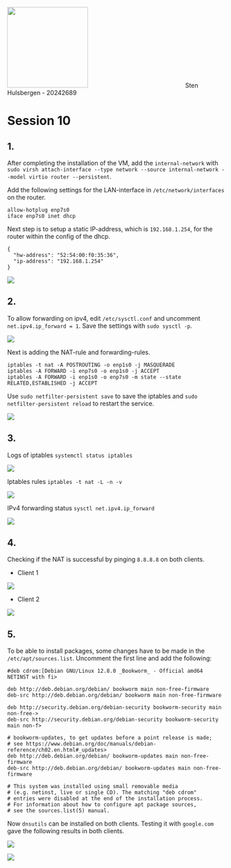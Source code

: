 <img src="file:///C:/Users/stenh/AppData/Roaming/marktext/images/2024-10-16-15-28-07-image.png" title="" alt="" width="186">                                                          Sten Hulsbergen - 20242689

# Session 10

## 1.

After completing the installation of the VM, add the `internal-network` with `sudo virsh attach-interface --type network --source internal-network --model virtio router --persistent`.

Add the following settings for the LAN-interface in `/etc/network/interfaces` on the router.

```
allow-hotplug enp7s0
iface enp7s0 inet dhcp
```

Next step is to setup a static IP-address, which is `192.168.1.254`, for the router within the config of the dhcp.

```
{
  "hw-address": "52:54:00:f0:35:36",
  "ip-address": "192.168.1.254"
}
```

![](C:\Users\stenh\AppData\Roaming\marktext\images\2024-12-10-09-25-41-image.png)

## 2.

To allow forwarding on ipv4, edit `/etc/sysctl.conf` and uncomment `net.ipv4.ip_forward = 1`. Save the settings with `sudo sysctl -p`.

![](C:\Users\stenh\AppData\Roaming\marktext\images\2024-12-10-09-26-51-image.png)

Next is adding the NAT-rule and forwarding-rules.

```
iptables -t nat -A POSTROUTING -o enp1s0 -j MASQUERADE
iptables -A FORWARD -i enp7s0 -o enp1s0 -j ACCEPT
iptables -A FORWARD -i enp1s0 -o enp7s0 -m state --state RELATED,ESTABLISHED -j ACCEPT
```

Use `sudo netfilter-persistent save` to save the iptables and `sudo netfilter-persistent reload` to restart the service.

![](C:\Users\stenh\AppData\Roaming\marktext\images\2024-12-10-09-27-40-image.png)

## 3.

Logs of iptables `systemctl status iptables`

![](C:\Users\stenh\AppData\Roaming\marktext\images\2024-12-10-09-28-25-image.png)

Iptables rules `iptables -t nat -L -n -v`

![](C:\Users\stenh\AppData\Roaming\marktext\images\2024-12-10-09-29-05-image.png)

IPv4 forwarding status `sysctl net.ipv4.ip_forward`

![](C:\Users\stenh\AppData\Roaming\marktext\images\2024-12-10-09-29-37-image.png)

## 4.

Checking if the NAT is successful by pinging `8.8.8.8` on both clients.

- Client 1

![](C:\Users\stenh\AppData\Roaming\marktext\images\2024-12-10-09-30-27-image.png)

- Client 2

![](C:\Users\stenh\AppData\Roaming\marktext\images\2024-12-10-09-31-10-image.png)

## 5.

To be able to install packages, some changes have to be made in the `/etc/apt/sources.list`. Uncomment the first line and add the following:

```
#deb cdrom:[Debian GNU/Linux 12.8.0 _Bookworm_ - Official amd64 NETINST with fi>

deb http://deb.debian.org/debian/ bookworm main non-free-firmware
deb-src http://deb.debian.org/debian/ bookworm main non-free-firmware

deb http://security.debian.org/debian-security bookworm-security main non-free->
deb-src http://security.debian.org/debian-security bookworm-security main non-f>

# bookworm-updates, to get updates before a point release is made;
# see https://www.debian.org/doc/manuals/debian-reference/ch02.en.html#_updates>
deb http://deb.debian.org/debian/ bookworm-updates main non-free-firmware
deb-src http://deb.debian.org/debian/ bookworm-updates main non-free-firmware

# This system was installed using small removable media
# (e.g. netinst, live or single CD). The matching "deb cdrom"
# entries were disabled at the end of the installation process.
# For information about how to configure apt package sources,
# see the sources.list(5) manual.
```

Now  `dnsutils` can be installed on both clients. Testing it with `google.com` gave the following results in both clients.

![](C:\Users\stenh\AppData\Roaming\marktext\images\2024-12-10-16-20-18-image.png)

![](C:\Users\stenh\AppData\Roaming\marktext\images\2024-12-10-16-20-03-image.png)
